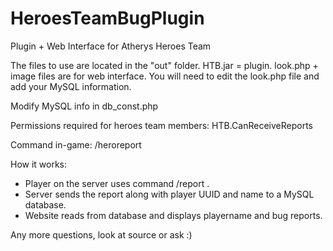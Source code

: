 HeroesTeamBugPlugin
===================

Plugin + Web Interface for Atherys Heroes Team

The files to use are located in the "out" folder.
HTB.jar = plugin.
look.php + image files are for web interface. You will need to edit the look.php file and add your MySQL information.

Modify MySQL info in db_const.php

Permissions required for heroes team members: HTB.CanReceiveReports

Command in-game: /heroreport

How it works:

* Player on the server uses command /report <bug report>.
* Server sends the report along with player UUID and name to a MySQL database.
* Website reads from database and displays playername and bug reports.

Any more questions, look at source or ask :)
